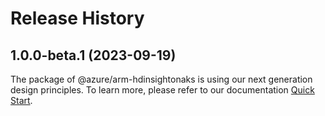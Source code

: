 # Release History
    
## 1.0.0-beta.1 (2023-09-19)

The package of @azure/arm-hdinsightonaks is using our next generation design principles. To learn more, please refer to our documentation [Quick Start](https://aka.ms/js-track2-quickstart).
